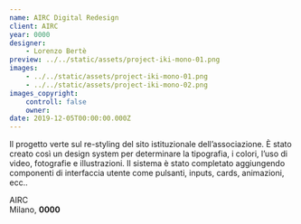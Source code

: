 ```yaml
---
name: AIRC Digital Redesign
client: AIRC
year: 0000
designer:
    - Lorenzo Bertè
preview: ../../static/assets/project-iki-mono-01.png
images:
    - ../../static/assets/project-iki-mono-01.png
    - ../../static/assets/project-iki-mono-02.png
images_copyright:
    controll: false
    owner:
date: 2019-12-05T00:00:00.000Z
---
```


Il progetto verte sul re-styling del sito istituzionale dell’associazione. È stato creato così un design system per determinare la tipografia, i colori, l’uso di video, fotografie e illustrazioni. Il sistema è stato completato aggiungendo componenti di interfaccia utente come pulsanti, inputs, cards, animazioni, ecc..

AIRC  
Milano, **0000**<br><br>
